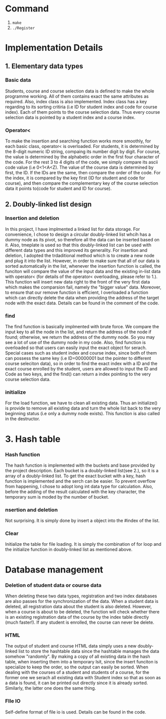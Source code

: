 # Command

1. ```make``` 
2. ```./Register```


# Implementation Details

## 1. Elementary data types

### Basic data
Students, course and course selection data is defined to make the whole programme working.
All of them contains exact the same attributes as required. Also, index class is also
implemented. Index class has a key regarding to its sorting critiria (i.e ID for student
index and code for course index). Each of them points to the course selection data. Thus 
every course selection data is pointed by a student index and a course index.

### Operator<
To make the insertion and searching function works more smoothly, for each basic class,
operator< is overloaded. For students, it is determined by the 8-digit numeric ID 
string, compaing its number digit by digit. For course, the value is determined by
the alphabetic order in the first four character of the code. For the rest 3 to 4 
digits of the code, we simply compare its ascii code value (i.e 0<1<A<Z). The value 
of the course data is determined by first, the ID. If the IDs are the same, then compare
the order of the code. For the index, it is compared by the key first (ID for student
and code for course), and then compare the complementary key of the course selection 
data it points to(code for student and ID for course).

## 2. Doubly-linked list design

### Insertion and deletion
In this project, I have implmented a linked list for data storage. For convenience, 
I chose to design a circular doubly-linked list whcih has a dummy node as its pivot,
so therefore all the data can be inserted based on it. Also, tmeplate is used so that
this doubly-linked list can be used with different data types and this improved its
generality. For insertion and deletion, I adopted the trdaditional method which is to
create a new node and plug it into the list. However, in order to make sure that all 
of our data is sorted automatically in the list, whenever the insertion function is 
called, the funciton will compare the value of the input data and the existing in-list
data with operator< (for details of the operator< overloading, please refer to 1.). 
This function will insert new data right to the front of the very first data which makes
the comparsion fail, namely the "bigger value" data. Moreover, to ensure that our remove
function is efficient, I overloaded a function which can directly delete the data when 
providing the address of the target node with the exact data. Details can be found in the
comment of the code.

### find
The find function is basically implmented with brute force. We compare the input key to 
all the node in the list, and return the address of the node if found; otherwise, we return
the address of the dummy node. So you may see a lot of use of the dummy node in my code. 
Also, find function is overloaded so that users can easily input the exact object for serach.
Special cases such as student index and course index, since both of them can possess the same
key (i.e ID=00000001 but the pointer to different course seleciton data), so in order to
find the exact index with a ID and the exact course enrolled by the student, users are allowed
to input the ID and Code as two keys, and the find() can return a index pointing to the 
very course selection data.

### initialize
For the load function, we have to clean all existing data. Thus an initialize() is provide 
to remove all existing data and turn the whole list back to the very beginning status (i.e
only a dummy node exists). This function is also called in the destructor.

# 3. Hash table

### Hash function
The hash function is implemented with the buckets and base provided by the project description.
Each bucket is a doubly-linked list(see 2.), so it is a array of a doubly-linked list.
To get the exact bucket with a key, hash function is implemented and the serch can be easier. 
To prevent overflow from happening, I chose to adopt long int data type for calculation.
Also, before the adding of the result calculated with the key character, the temporary
sum is moded by the number of bucket.

### nsertion and deletion
Not surprising. It is simply done by insert a object into the #index of the list.

### Clear
Initialize the table for file loading. It is simply the combination of for loop and the 
initialize function in doubly-linked list as mentioned above.

# Database management

### Deletion of student data or course data
When deleting these two data types, registration and two index databases are also passes
for the synchronization of the data. When a student data is deleted, all registration data
about the student is also deleted. However, when a course is about to be deleted, the 
function will check whether there is an existing registration data of the course by the
index table directly (much faster!). If any student is enrolled, the course can never be 
delete.

### HTML
The output of student and course HTML data simply uses a new doubly-linked list to store
the hashtable data since the hashtable manages the data somehow "randomly". By making a
copy of all existing data in the hash table, when inserting them into a temporary lsit, 
since the insert funciton is specialize to keep the order, so the output can easily be
sorted. When dealing with the courses of a student and students of a course, for the 
former one we serach all existing data with Student index so that as soon as a data is
found, it can be printed out directly since it is already sorted. Similarly, the latter
one does the same thing.

### FIle IO
Self-define format of file io is used. Details can be found in the code.
